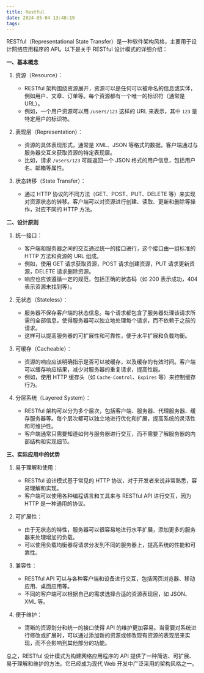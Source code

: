 ```yaml
---
title: Restful
date: 2024-05-04 13:48:19
tags:
---
```


RESTful（Representational State Transfer）是一种软件架构风格，主要用于设计网络应用程序的 API。以下是关于 RESTful 设计模式的详细介绍：

**一、基本概念**

1. 资源（Resource）：

   - RESTful 架构围绕资源展开，资源可以是任何可以被命名的信息或实体，例如用户、文章、订单等。每个资源都有一个唯一的标识符（通常是 URL）。
   - 例如，一个用户资源可以用 `/users/123` 这样的 URL 来表示，其中 `123` 是特定用户的标识符。

2. 表现层（Representation）：

   - 资源的具体表现形式，通常是 XML、JSON 等格式的数据。客户端通过与服务器交互来获取资源的特定表现层。
   - 比如，请求 `/users/123` 可能返回一个 JSON 格式的用户信息，包括用户名、邮箱等属性。

3. 状态转移（State Transfer）：
   - 通过 HTTP 协议的不同方法（GET、POST、PUT、DELETE 等）来实现对资源状态的转移。客户端可以对资源进行创建、读取、更新和删除等操作，对应不同的 HTTP 方法。

**二、设计原则**

1. 统一接口：

   - 客户端和服务器之间的交互通过统一的接口进行，这个接口由一组标准的 HTTP 方法和资源的 URL 组成。
   - 例如，使用 GET 请求获取资源，POST 请求创建资源，PUT 请求更新资源，DELETE 请求删除资源。
   - 响应也应该遵循一定的规范，包括正确的状态码（如 200 表示成功，404 表示资源未找到等）。

2. 无状态（Stateless）：

   - 服务器不保存客户端的状态信息。每个请求都包含了服务器处理该请求所需的全部信息，使得服务器可以独立地处理每个请求，而不依赖于之前的请求。
   - 这样可以提高服务器的可扩展性和可靠性，便于水平扩展和负载均衡。

3. 可缓存（Cacheable）：

   - 资源的响应应该明确指示是否可以被缓存，以及缓存的有效时间。客户端可以缓存响应结果，减少对服务器的重复请求，提高性能。
   - 例如，使用 HTTP 缓存头（如 `Cache-Control`、`Expires` 等）来控制缓存行为。

4. 分层系统（Layered System）：
   - RESTful 架构可以分为多个层次，包括客户端、服务器、代理服务器、缓存服务器等。每个层次都可以独立地进行优化和扩展，提高系统的灵活性和可维护性。
   - 客户端通常只需要知道如何与服务器进行交互，而不需要了解服务器的内部结构和实现细节。

**三、实际应用中的优势**

1. 易于理解和使用：

   - RESTful 设计模式基于常见的 HTTP 协议，对于开发者来说非常熟悉，容易理解和实现。
   - 客户端可以使用各种编程语言和工具来与 RESTful API 进行交互，因为 HTTP 是一种通用的协议。

2. 可扩展性：

   - 由于无状态的特性，服务器可以很容易地进行水平扩展，添加更多的服务器来处理增加的负载。
   - 可以使用负载均衡器将请求分发到不同的服务器上，提高系统的性能和可靠性。

3. 兼容性：

   - RESTful API 可以与各种客户端和设备进行交互，包括网页浏览器、移动应用、桌面应用等。
   - 不同的客户端可以根据自己的需求选择合适的资源表现层，如 JSON、XML 等。

4. 便于维护：
   - 清晰的资源划分和统一的接口使得 API 的维护更加容易。当需要对系统进行修改或扩展时，可以通过添加新的资源或修改现有资源的表现层来实现，而不会影响到其他部分的功能。

总之，RESTful 设计模式为构建网络应用程序的 API 提供了一种简洁、可扩展、易于理解和维护的方法。它已经成为现代 Web 开发中广泛采用的架构风格之一。
